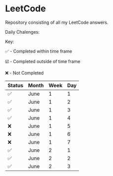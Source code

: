 # LeetCode
Repository consisting of all my LeetCode answers.

Daily Chalenges:

Key:

:white_check_mark: - Completed within time frame

:ballot_box_with_check: - Completed outside of time frame

:x: - Not Completed

| Status | Month | Week | Day |
|--------|-------|------|-----|
|:white_check_mark:|June|1|1
|:white_check_mark:|June|1|2
|:white_check_mark:|June|1|3
|:white_check_mark:|June|1|4
|:x:|June|1|5
|:x:|June|1|6
|:x:|June|1|7
|:white_check_mark:|June|2|1
|:white_check_mark:|June|2|2
|:white_check_mark:|June|2|3
